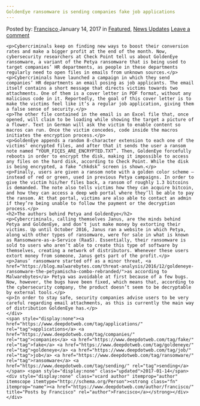 ```yaml
---
GoldenEye ransomware is sending companies fake job applications
---
```

<article class="post-listing post-17494 post type-post status-publish format-standard has-post-thumbnail hentry  tag-applications tag-companies tag-fake tag-goldeneye tag-job tag-ransomware tag-sending">
    <div class="post-inner">
        <span>Posted by: <a href="https://www.deepdotweb.com/author/francisco/" title="">Francisco </a></span>
    <span>January 14, 2017</span>
    <span>in <a href="https://www.deepdotweb.com/category/deepdot-news/" rel="category tag">Featured</a>, <a href="https://www.deepdotweb.com/category/news-updates/" rel="category tag">News Updates</a></span>
    <span><a href="https://www.deepdotweb.com/2017/01/14/goldeneye-ransomware-sending-companies-fake-job-applications/#respond">Leave a comment</a></span>
    </p>
    <div class="clear"></div>
    
    <p>Cybercriminals keep on finding new ways to boost their conversion rates and make a bigger profit at the end of the month. Now, cybersecurity researchers at Check Point tell us about GoldenEye ransomware, a variant of the Petya ransomware that is being used to target companies’ HR departments, as people in these departments regularly need to open files in emails from unknown sources.</p>
    <p>Cybercriminals have launched a campaign in which they send companies’ HR departments an email posing as job applicants. The email itself contains a short message that directs victims towards two attachments. One of them is a cover letter in PDF format, without any malicious code in it. Reportedly, the goal of this cover letter is to make the victims feel like it’s a regular job application, giving them a false sense of security.</p>
    <p>The other file contained in the email is an Excel file that, once opened, will claim to be loading while showing the target a picture of a flower. Text in German will ask the victim to enable content so macros can run. Once the victim concedes, code inside the macros initiates the encryption process.</p>
    <p>GoldenEye appends a random 8-character extension to each one of the victims’ encrypted files, and after that it sends the user a ransom note named “YOUR_FIÇES_ARE_ENCRYPTED.TXT”. Then, GoldenEye forcefully reboots in order to encrypt the disk, making it impossible to access any files on the hard disk, according to Check Point. While the disk is being encrypted, a fake “chkdsk” screen is shown.</p>
    <p>Finally, users are given a ransom note with a golden color scheme – instead of red or green, used in previous Petya campaigns. In order to give the victim his/her files back, a ransom of roughly 1.3 bitcoins is demanded. The note also tells victims how they can acquire bitcoin, and how they can access a deep web portal where they’ll be able to pay the ransom. At that portal, victims are also able to contact an admin if they’re being unable to follow the payment or the decryption process.</p>
    <h2>The authors behind Petya and GoldenEye</h2>
    <p>Cybercriminals, calling themselves Janus, are the minds behind Petya and GoldenEye, and don’t just make money by extorting their victims. Up until October 2016, Janus ran a website in which Petya, along with other types of ransomware, were for sale in what is known as Ransomware-as-a-Service (RaaS). Essentially, their ransomware is sold to users who aren’t able to create this type of software by themselves, creating a network of distributors. Whenever these users extort money from someone, Janus gets part of the profit.</p>
    <p>Janus’ ransomware started off as a minor threat, <a href="https://blog.malwarebytes.com/threat-analysis/2016/12/goldeneye-ransomware-the-petyamischa-combo-rebranded/">as according to Malwarebytes</a> Petya was avoidable at first because of a few bugs. Now, however, the bugs have been fixed, which means that, according to the cybersecurity company, the product doesn’t seem to be decryptable by external tools.</p>
    <p>In order to stay safe, security companies advise users to be very careful regarding email attachments, as this is currently the main way of distribution GoldenEye has.</p>
    </div>
    <span style="display:none"><a href="https://www.deepdotweb.com/tag/applications/" rel="tag">applications</a> <a href="https://www.deepdotweb.com/tag/companies/" rel="tag">companies</a> <a href="https://www.deepdotweb.com/tag/fake/" rel="tag">fake</a> <a href="https://www.deepdotweb.com/tag/goldeneye/" rel="tag">goldeneye</a> <a href="https://www.deepdotweb.com/tag/job/" rel="tag">job</a> <a href="https://www.deepdotweb.com/tag/ransomware/" rel="tag">ransomware</a> <a href="https://www.deepdotweb.com/tag/sending/" rel="tag">sending</a></span> <span style="display:none" class="updated">2017-01-14</span>
    <div style="display:none" class="vcard author" itemprop="author" itemscope itemtype="http://schema.org/Person"><strong class="fn" itemprop="name"><a href="https://www.deepdotweb.com/author/francisco/" title="Posts by Francisco" rel="author">Francisco</a></strong></div>
    </div>
</article>

